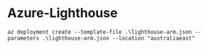 # Azure-Lighthouse

`az deployment create --template-file .\lighthouse-arm.json --parameters .\lighthouse-arm.json --location "australiaeast"`
